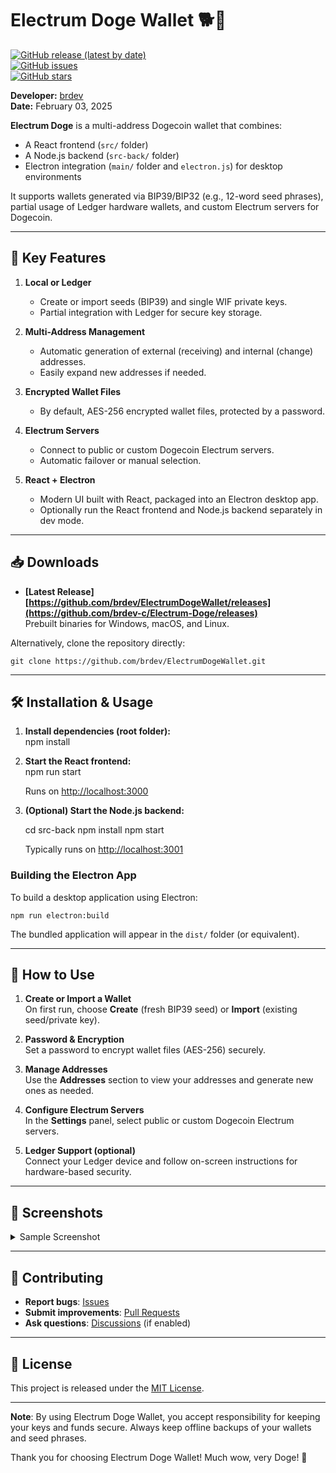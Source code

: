 # Electrum Doge Wallet 🐕🚀

[![GitHub release (latest by date)](https://img.shields.io/github/v/release/brdev/ElectrumDogeWallet?color=green)](https://github.com/brdev/ElectrumDogeWallet/releases)  
[![GitHub issues](https://img.shields.io/github/issues/brdev/ElectrumDogeWallet)](https://github.com/brdev/ElectrumDogeWallet/issues)  
[![GitHub stars](https://img.shields.io/github/stars/brdev/ElectrumDogeWallet?style=social)](https://github.com/brdev/ElectrumDogeWallet/stargazers)

**Developer:** [brdev](https://github.com/brdev)  
**Date:** February 03, 2025

**Electrum Doge** is a multi-address Dogecoin wallet that combines:

- A React frontend (`src/` folder)
- A Node.js backend (`src-back/` folder)
- Electron integration (`main/` folder and `electron.js`) for desktop environments

It supports wallets generated via BIP39/BIP32 (e.g., 12-word seed phrases), partial usage of Ledger hardware wallets, and custom Electrum servers for Dogecoin.

---

## 🚩 Key Features

1. **Local or Ledger**  
   - Create or import seeds (BIP39) and single WIF private keys.  
   - Partial integration with Ledger for secure key storage.

2. **Multi-Address Management**  
   - Automatic generation of external (receiving) and internal (change) addresses.  
   - Easily expand new addresses if needed.

3. **Encrypted Wallet Files**  
   - By default, AES-256 encrypted wallet files, protected by a password.

4. **Electrum Servers**  
   - Connect to public or custom Dogecoin Electrum servers.  
   - Automatic failover or manual selection.

5. **React + Electron**  
   - Modern UI built with React, packaged into an Electron desktop app.  
   - Optionally run the React frontend and Node.js backend separately in dev mode.

---

## 📥 Downloads

- **[Latest Release][https://github.com/brdev/ElectrumDogeWallet/releases](https://github.com/brdev-c/Electrum-Doge/releases)**  
  Prebuilt binaries for Windows, macOS, and Linux.

Alternatively, clone the repository directly:

    git clone https://github.com/brdev/ElectrumDogeWallet.git

---

## 🛠 Installation & Usage

1. **Install dependencies (root folder):**  
    npm install

2. **Start the React frontend:**  
    npm run start

   Runs on [http://localhost:3000](http://localhost:3000)

3. **(Optional) Start the Node.js backend:**  

    cd src-back
    npm install
    npm start

   Typically runs on [http://localhost:3001](http://localhost:3001)

### Building the Electron App

To build a desktop application using Electron:

    npm run electron:build

The bundled application will appear in the `dist/` folder (or equivalent).

---

## 🚀 How to Use

1. **Create or Import a Wallet**  
   On first run, choose **Create** (fresh BIP39 seed) or **Import** (existing seed/private key).

2. **Password & Encryption**  
   Set a password to encrypt wallet files (AES-256) securely.

3. **Manage Addresses**  
   Use the **Addresses** section to view your addresses and generate new ones as needed.

4. **Configure Electrum Servers**  
   In the **Settings** panel, select public or custom Dogecoin Electrum servers.

5. **Ledger Support (optional)**  
   Connect your Ledger device and follow on-screen instructions for hardware-based security.

---

## 🎨 Screenshots

<details>
  <summary>Sample Screenshot</summary>
  <img src="https://user-images.githubusercontent.com/123456/your-screenshot.png" alt="Electrum Doge Wallet Screenshot" />
</details>

---

## 🤝 Contributing

- **Report bugs**: [Issues](https://github.com/brdev/ElectrumDogeWallet/issues)  
- **Submit improvements**: [Pull Requests](https://github.com/brdev/ElectrumDogeWallet/pulls)  
- **Ask questions**: [Discussions](https://github.com/brdev/ElectrumDogeWallet/discussions) (if enabled)

---

## 📄 License

This project is released under the [MIT License](LICENSE).

---

**Note**: By using Electrum Doge Wallet, you accept responsibility for keeping your keys and funds secure. Always keep offline backups of your wallets and seed phrases.

Thank you for choosing Electrum Doge Wallet! Much wow, very Doge! 🐶

